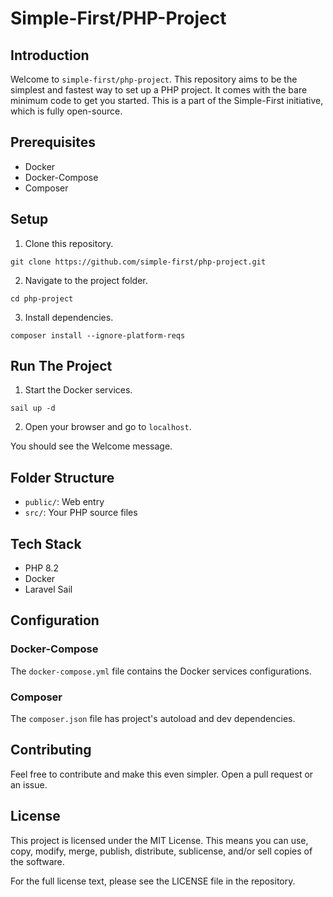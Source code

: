 # Simple-First/PHP-Project

## Introduction

Welcome to `simple-first/php-project`. This repository aims to be the simplest and fastest way to set up a PHP project. It comes with the bare minimum code to get you started. This is a part of the Simple-First initiative, which is fully open-source.

## Prerequisites

- Docker
- Docker-Compose
- Composer

## Setup

1. Clone this repository.
```shell
git clone https://github.com/simple-first/php-project.git
```

2. Navigate to the project folder.
```shell
cd php-project
```

3. Install dependencies.
```shell
composer install --ignore-platform-reqs
```

## Run The Project

1. Start the Docker services.
```shell
sail up -d
```

2. Open your browser and go to `localhost`.

You should see the Welcome message.

## Folder Structure

- `public/`: Web entry
- `src/`: Your PHP source files

## Tech Stack

- PHP 8.2
- Docker
- Laravel Sail

## Configuration

### Docker-Compose

The `docker-compose.yml` file contains the Docker services configurations.

### Composer

The `composer.json` file has project's autoload and dev dependencies.

## Contributing

Feel free to contribute and make this even simpler. Open a pull request or an issue.

## License
This project is licensed under the MIT License. This means you can use, copy, modify, merge, publish, distribute, sublicense, and/or sell copies of the software.

For the full license text, please see the LICENSE file in the repository.